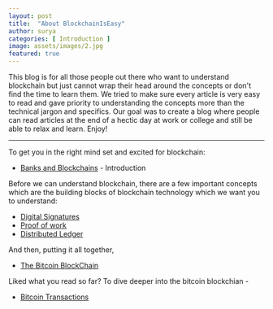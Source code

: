```yaml
---
layout: post
title:  "About BlockchainIsEasy"
author: surya
categories: [ Introduction ]
image: assets/images/2.jpg
featured: true
---
```


This blog is for all those people out there who want to understand blockchain but just cannot wrap their head around the concepts or don't find the time to learn them. We tried to make sure every article is very easy to read and gave priority to understanding the concepts more than the technical jargon and specifics. Our goal was to create a blog where people can read articles at the end of a hectic day at work or college and still be able to relax and learn. Enjoy! 

---

To get you in the right mind set and excited for blockchain:

* [Banks and Blockchains](https://blockchainiseasy.github.io/banks-and-blockchains/) - Introduction 

Before we can understand blockchain, there are a few important concepts which are the building blocks of blockchain technology which we want you to understand:

* [Digital Signatures](https://blockchainiseasy.github.io/digital-signature/)
* [Proof of work](https://blockchainiseasy.github.io/proof-of-work/)
* [Distributed Ledger](https://blockchainiseasy.github.io/digital-ledger/)

And then, putting it all together,
* [The Bitcoin BlockChain](https://blockchainiseasy.github.io/the-bitcoin-blockchain/)

Liked what you read so far? To dive deeper into the bitcoin blockchian - 
* [Bitcoin Transactions](https://blockchainiseasy.github.io/bitcoin-transactions/)